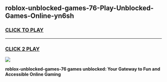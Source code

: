
## roblox-unblocked-games-76-Play-Unblocked-Games-Online-yn6sh
<h3>
<a href="https://premium76.site?title=roblox-unblocked-games-76&ref=25A">CLICK TO PLAY</a></h3>
<hr>

<h3>
<a href="https://premium76.site?title=roblox-unblocked-games-76&ref=25A">CLICK 2 PLAY</a>
  
</h3>

<a href="https://premium76.site?title=roblox-unblocked-games-76&ref=25A"><img src="https://clearcache.store/games.png"></a>


**roblox-unblocked-games-76 games unblocked: Your Gateway to Fun and Accessible Online Gaming**
